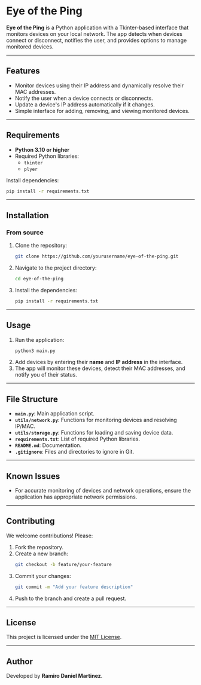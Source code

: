 # Eye of the Ping

**Eye of the Ping** is a Python application with a Tkinter-based interface that monitors devices on your local network. The app detects when devices connect or disconnect, notifies the user, and provides options to manage monitored devices.

---

## **Features**
- Monitor devices using their IP address and dynamically resolve their MAC addresses.
- Notify the user when a device connects or disconnects.
- Update a device's IP address automatically if it changes.
- Simple interface for adding, removing, and viewing monitored devices.

---

## **Requirements**
- **Python 3.10 or higher**
- Required Python libraries:
  - `tkinter`
  - `plyer`

Install dependencies:
```bash
pip install -r requirements.txt
```

---

## **Installation**

### **From source**
1. Clone the repository:
   ```bash
   git clone https://github.com/yourusername/eye-of-the-ping.git
   ```
2. Navigate to the project directory:
   ```bash
   cd eye-of-the-ping
   ```
3. Install the dependencies:
   ```bash
   pip install -r requirements.txt
   ```

---

## **Usage**
1. Run the application:
   ```bash
   python3 main.py
   ```
2. Add devices by entering their **name** and **IP address** in the interface.
3. The app will monitor these devices, detect their MAC addresses, and notify you of their status.

---

## **File Structure**
- **`main.py`**: Main application script.
- **`utils/network.py`**: Functions for monitoring devices and resolving IP/MAC.
- **`utils/storage.py`**: Functions for loading and saving device data.
- **`requirements.txt`**: List of required Python libraries.
- **`README.md`**: Documentation.
- **`.gitignore`**: Files and directories to ignore in Git.

---

## **Known Issues**
- For accurate monitoring of devices and network operations, ensure the application has appropriate network permissions.

---

## **Contributing**
We welcome contributions! Please:
1. Fork the repository.
2. Create a new branch:
   ```bash
   git checkout -b feature/your-feature
   ```
3. Commit your changes:
   ```bash
   git commit -m "Add your feature description"
   ```
4. Push to the branch and create a pull request.

---

## **License**
This project is licensed under the [MIT License](LICENSE).

---

## **Author**
Developed by **Ramiro Daniel Martinez**.
